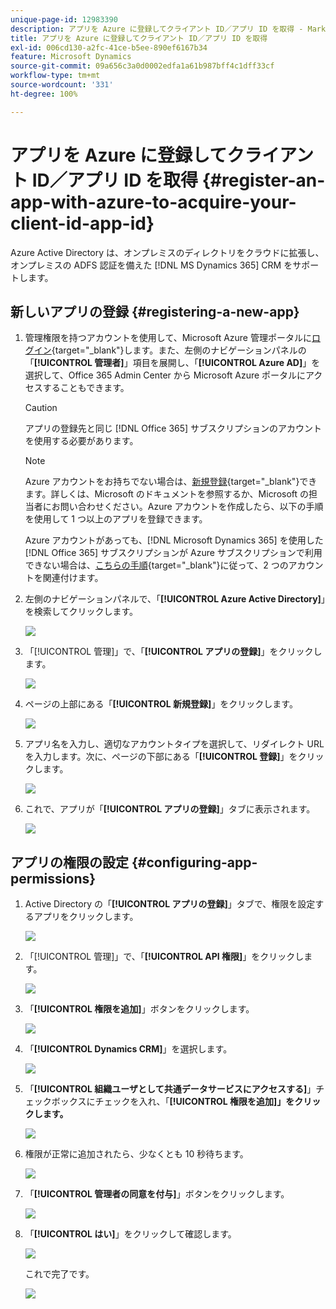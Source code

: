 ```yaml
---
unique-page-id: 12983390
description: アプリを Azure に登録してクライアント ID／アプリ ID を取得 - Marketo ドキュメント - 製品ドキュメント
title: アプリを Azure に登録してクライアント ID／アプリ ID を取得
exl-id: 006cd130-a2fc-41ce-b5ee-890ef6167b34
feature: Microsoft Dynamics
source-git-commit: 09a656c3a0d0002edfa1a61b987bff4c1dff33cf
workflow-type: tm+mt
source-wordcount: '331'
ht-degree: 100%

---
```


# アプリを Azure に登録してクライアント ID／アプリ ID を取得 {#register-an-app-with-azure-to-acquire-your-client-id-app-id}

Azure Active Directory は、オンプレミスのディレクトリをクラウドに拡張し、オンプレミスの ADFS 認証を備えた [!DNL MS Dynamics 365] CRM をサポートします。

## 新しいアプリの登録 {#registering-a-new-app}

1. 管理権限を持つアカウントを使用して、Microsoft Azure 管理ポータルに[ログイン](https://login.microsoftonline.com/){target="_blank"}します。また、左側のナビゲーションパネルの「**[!UICONTROL 管理者]**」項目を展開し、「**[!UICONTROL Azure AD]**」を選択して、Office 365 Admin Center から Microsoft Azure ポータルにアクセスすることもできます。

   >[!CAUTION]
   >
   >アプリの登録先と同じ [!DNL Office 365] サブスクリプションのアカウントを使用する必要があります。

   >[!NOTE]
   >
   >Azure アカウントをお持ちでない場合は、[新規登録](https://azure.microsoft.com/ja-jp/free/){target="_blank"}できます。詳しくは、Microsoft のドキュメントを参照するか、Microsoft の担当者にお問い合わせください。Azure アカウントを作成したら、以下の手順を使用して 1 つ以上のアプリを登録できます。
   >
   >
   >Azure アカウントがあっても、[!DNL Microsoft Dynamics 365] を使用した [!DNL Office 365] サブスクリプションが Azure サブスクリプションで利用できない場合は、[こちらの手順](https://msdn.microsoft.com/office/office365/howto/setup-development-environment#bk_CreateAzureSubscription){target="_blank"}に従って、2 つのアカウントを関連付けます。

1. 左側のナビゲーションパネルで、「**[!UICONTROL Azure Active Directory]**」を検索してクリックします。

   ![](assets/two.png)

1. 「[!UICONTROL 管理]」で、「**[!UICONTROL アプリの登録]**」をクリックします。

   ![](assets/three.png)

1. ページの上部にある「**[!UICONTROL 新規登録]**」をクリックします。

   ![](assets/four.png)

1. アプリ名を入力し、適切なアカウントタイプを選択して、リダイレクト URL を入力します。次に、ページの下部にある「**[!UICONTROL 登録]**」をクリックします。

   ![](assets/five.png)

1. これで、アプリが「**[!UICONTROL アプリの登録]**」タブに表示されます。

   ![](assets/six.png)

## アプリの権限の設定 {#configuring-app-permissions}

1. Active Directory の「**[!UICONTROL アプリの登録]**」タブで、権限を設定するアプリをクリックします。

   ![](assets/seven.png)

1. 「[!UICONTROL 管理]」で、「**[!UICONTROL API 権限]**」をクリックします。

   ![](assets/eight.png)

1. 「**[!UICONTROL 権限を追加]**」ボタンをクリックします。

   ![](assets/nine.png)

1. 「**[!UICONTROL Dynamics CRM]**」を選択します。

   ![](assets/ten.png)

1. 「**[!UICONTROL 組織ユーザとして共通データサービスにアクセスする]**」チェックボックスにチェックを入れ、「**[!UICONTROL 権限を追加]」をクリックします。**

   ![](assets/eleven.png)

1. 権限が正常に追加されたら、少なくとも 10 秒待ちます。

   ![](assets/twelve.png)

1. 「**[!UICONTROL 管理者の同意を付与]**」ボタンをクリックします。

   ![](assets/thirteen.png)

1. 「**[!UICONTROL はい]**」をクリックして確認します。

   ![](assets/fourteen.png)

   これで完了です。

   ![](assets/fifteen.png)

